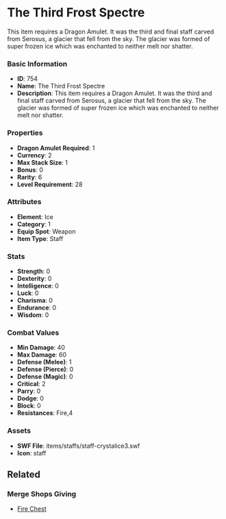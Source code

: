 # The Third Frost Spectre

This item requires a Dragon Amulet. It was the third and final staff carved from Serosus, a glacier that fell from the sky. The glacier was formed of super frozen ice which was enchanted to neither melt nor shatter.

### Basic Information

- **ID**: 754
- **Name**: The Third Frost Spectre
- **Description**: This item requires a Dragon Amulet. It was the third and final staff carved from Serosus, a glacier that fell from the sky. The glacier was formed of super frozen ice which was enchanted to neither melt nor shatter.

### Properties

- **Dragon Amulet Required**: 1
- **Currency**: 2
- **Max Stack Size**: 1
- **Bonus**: 0
- **Rarity**: 6
- **Level Requirement**: 28

### Attributes

- **Element**: Ice
- **Category**: 1
- **Equip Spot**: Weapon
- **Item Type**: Staff

### Stats

- **Strength**: 0
- **Dexterity**: 0
- **Intelligence**: 0
- **Luck**: 0
- **Charisma**: 0
- **Endurance**: 0
- **Wisdom**: 0

### Combat Values

- **Min Damage**: 40
- **Max Damage**: 60
- **Defense (Melee)**: 1
- **Defense (Pierce)**: 0
- **Defense (Magic)**: 0
- **Critical**: 2
- **Parry**: 0
- **Dodge**: 0
- **Block**: 0
- **Resistances**: Fire,4

### Assets

- **SWF File**: items/staffs/staff-crystalice3.swf
- **Icon**: staff

## Related

### Merge Shops Giving

- [Fire Chest](../merge-shops/23-fire-chest.md)

